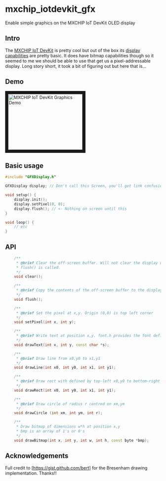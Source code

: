 # mxchip_iotdevkit_gfx
Enable simple graphics on the MXCHIP IoT DevKit OLED display

## Intro

The [MXCHIP IoT DevKit](http://mxchip.com/az3166) is pretty cool but out of the box its [display capabilities](https://microsoft.github.io/azure-iot-developer-kit/docs/apis/display/) are pretty basic. It does have bitmap capabilities though so it seemed to me we should be able to use that get us a pixel-addressable display. Long story short, it took a bit of figuring out but here that is...

## Demo

<a href="http://www.youtube.com/watch?feature=player_embedded&v=fnjp_DWiCbQ
" target="_blank"><img src="http://img.youtube.com/vi/fnjp_DWiCbQ/0.jpg" 
alt="MXCHIP IoT DevKit Graphics Demo" width="240" height="180" border="10" /></a>

## Basic usage

```cpp
#include "GFXDisplay.h"

GFXDisplay display; // Don't call this Screen, you'll get link confusion

void setup() {
    display.init();
    display.setPixel(0, 0);
    display.flush(); // <- Nothing on screen until this
}

void loop() {
    // etc
}
```

## API

```cpp
    /**
     * @brief Clear the off-screen buffer. Will not clear the display until 
     * flush() is called.
     */
    void clear();

    /**
     * @brief Copy the contents of the off-screen buffer to the display
     */
    void flush();

    /**
     * @brief Set the pixel at x,y. Origin (0,0) is top left corner
     */
    void setPixel(int x, int y);

    /**
     * @brief Write text at position x,y. font.h provides the font definition
     */
    void drawText(int x, int y, const char *s);

    /**
     * @brief Draw line from x0,y0 to x1,y1
     */
    void drawLine(int x0, int y0, int x1, int y1);

    /**
     * @brief Draw rect with defined by top-left x0,y0 to bottom-right x1,y1
     */
    void drawRect(int x0, int y0, int x1, int y1);

    /**
     * @brief Draw circle of radius r centred on xm,ym
     */
    void drawCircle (int xm, int ym, int r);

    /**
     * Draw bitmap of dimensions w*h at position x,y
     * bmp is an array of 1's or 0's
     */
    void drawBitmap(int x, int y, int w, int h, const byte *bmp);
```

## Acknowledgements

Full credit to [https://gist.github.com/bert] for the Bresenham drawing implementation. Thanks!!
